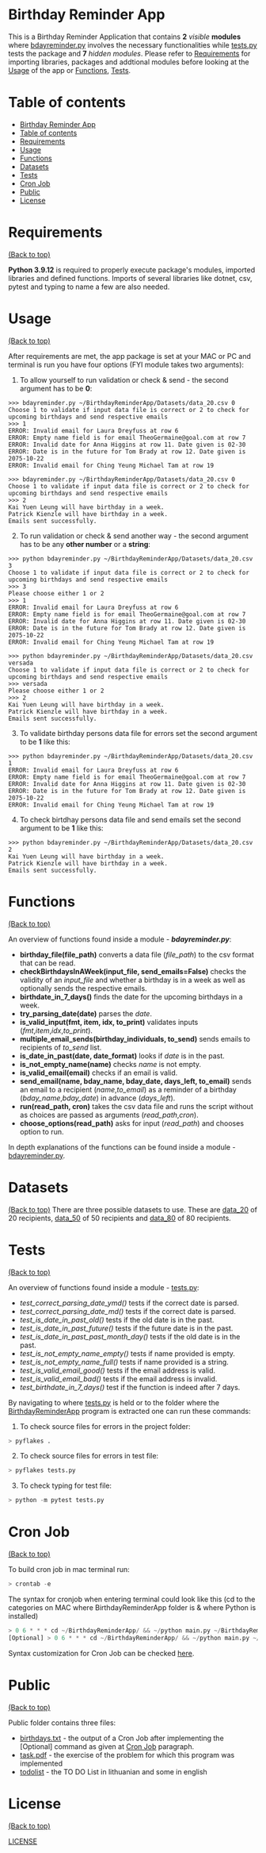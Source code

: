 # Birthday Reminder App

This is a Birthday Reminder Application that contains **2** *visible* **modules** where [bdayreminder.py](https://github.com/aurimas13/BirthdayReminderApp/blob/main/bdayreminder.py) involves the necessary functionalities while [tests.py](https://github.com/aurimas13/BirthdayReminderApp/blob/main/Tests/tests.py) tests the package and **7** *hidden modules*. Please refer to [Requirements](#requirements) for importing libraries, packages and addtional modules before looking at the [Usage](#usage) of the app or [Functions](#functions), [Tests](#tests).

# Table of contents

- [Birthday Reminder App](#birthday-reminder-app)
- [Table of contents](#table-of-contents)
- [Requirements](#requirements)
- [Usage](#usage)
- [Functions](#functions)
- [Datasets](#datasets)
- [Tests](#tests)
- [Cron Job](#cron-job)
- [Public](#public)
- [License](#license)

# Requirements
[(Back to top)](#table-of-contents)

**Python 3.9.12** is required to properly execute package's modules, imported libraries and defined functions. Imports of several libraries like dotnet, csv, pytest and typing to name a few are also needed.

# Usage
[(Back to top)](#table-of-contents)

After requirements are met, the app package is set at your MAC or PC and terminal is run you have four options (FYI module takes two arguments):
1) To allow yourself to run validation or check & send - the  second argument has to be **0**: 
```
>>> bdayreminder.py ~/BirthdayReminderApp/Datasets/data_20.csv 0
Choose 1 to validate if input data file is correct or 2 to check for upcoming birthdays and send respective emails
>>> 1
ERROR: Invalid email for Laura Dreyfuss at row 6 
ERROR: Empty name field is for email TheoGermaine@goal.com at row 7 
ERROR: Invalid date for Anna Higgins at row 11. Date given is 02-30 
ERROR: Date is in the future for Tom Brady at row 12. Date given is 2075-10-22 
ERROR: Invalid email for Ching Yeung Michael Tam at row 19

>>> bdayreminder.py ~/BirthdayReminderApp/Datasets/data_20.csv 0
Choose 1 to validate if input data file is correct or 2 to check for upcoming birthdays and send respective emails
>>> 2
Kai Yuen Leung will have birthday in a week.
Patrick Kienzle will have birthday in a week.
Emails sent successfully.
```
2) To run validation or check & send another way - the second argument has to be any **other number** or a **string**:

```
>>> python bdayreminder.py ~/BirthdayReminderApp/Datasets/data_20.csv 3
Choose 1 to validate if input data file is correct or 2 to check for upcoming birthdays and send respective emails
>>> 3
Please choose either 1 or 2
>>> 1
ERROR: Invalid email for Laura Dreyfuss at row 6 
ERROR: Empty name field is for email TheoGermaine@goal.com at row 7 
ERROR: Invalid date for Anna Higgins at row 11. Date given is 02-30 
ERROR: Date is in the future for Tom Brady at row 12. Date given is 2075-10-22 
ERROR: Invalid email for Ching Yeung Michael Tam at row 19 

>>> python bdayreminder.py ~/BirthdayReminderApp/Datasets/data_20.csv versada
Choose 1 to validate if input data file is correct or 2 to check for upcoming birthdays and send respective emails
>>> versada
Please choose either 1 or 2
>>> 2
Kai Yuen Leung will have birthday in a week.
Patrick Kienzle will have birthday in a week.
Emails sent successfully.
```

3) To validate birthday persons data file for errors set the second argument to be **1** like this:

```
>>> python bdayreminder.py ~/BirthdayReminderApp/Datasets/data_20.csv 1
ERROR: Invalid email for Laura Dreyfuss at row 6 
ERROR: Empty name field is for email TheoGermaine@goal.com at row 7 
ERROR: Invalid date for Anna Higgins at row 11. Date given is 02-30 
ERROR: Date is in the future for Tom Brady at row 12. Date given is 2075-10-22 
ERROR: Invalid email for Ching Yeung Michael Tam at row 19
``` 
4) To check birtdhay persons data file and send emails set the second argument to be **1** like this:

```
>>> python bdayreminder.py ~/BirthdayReminderApp/Datasets/data_20.csv 2
Kai Yuen Leung will have birthday in a week.
Patrick Kienzle will have birthday in a week.
Emails sent successfully.
```

# Functions
[(Back to top)](#table-of-contents)

An overview of functions found inside a module - ***bdayreminder.py***:
- **birthday_file(file_path)** converts a data file (*file_path*) to the csv format that can be read.
- **checkBirthdaysInAWeek(input_file, send_emails=False)** checks the validity of an *input_file* and whether a birthday is in a week as well as optionally sends the respective emails.
- **birthdate_in_7_days()** finds the date for the upcoming birthdays in a week.
- **try_parsing_date(date)** parses the *date*.
- **is_valid_input(fmt, item, idx, to_print)** validates inputs (*fmt*,*item*,*idx*,*to_print*).
- **multiple_email_sends(birthday_individuals, to_send)** sends emails to recipients of *to_send* list.
- **is_date_in_past(date, date_format)** looks if *date* is in the past.
- **is_not_empty_name(name)** checks *name* is not empty.
- **is_valid_email(email)** checks if an email is valid.
- **send_email(name, bday_name, bday_date, days_left, to_email)** sends an email to a recipient (*name*,*to_email*) as a reminder of a birthday (*bday_name*,*bday_date*) in advance (*days_left*).
- **run(read_path, cron)** takes the csv data file and runs the script without as choices are passed as arguments (*read_path*,*cron*).
- **choose_options(read_path)** asks for input (*read_path*) and chooses option to run.

In depth explanations of the functions can be found inside a module - [bdayreminder.py](https://github.com/aurimas13/BirthdayReminderApp/blob/main/bdayreminder.py).

# Datasets
[(Back to top)](#table-of-contents)
There are three possible datasets to use. These are [data_20](https://github.com/aurimas13/BirthdayReminderApp/blob/main/Datasets/data_20.csv) of 20 recipients, [data_50](https://github.com/aurimas13/BirthdayReminderApp/blob/main/Datasets/data_50.csv) of 50 recipients and [data_80](https://github.com/aurimas13/BirthdayReminderApp/blob/main/Datasets/data_80.csv) of 80 recipients.

# Tests
[(Back to top)](#table-of-contents)

An overview of functions found inside a module - [tests.py](https://github.com/aurimas13/BirthdayReminderApp/blob/main/Tests/tests.py):
- *test_correct_parsing_date_ymd()* tests if the correct date is parsed.
- *test_correct_parsing_date_md()* tests if the correct date is parsed.
- *test_is_date_in_past_old()* tests if the old date is in the past.
- *test_is_date_in_past_future()* tests if the future date is in the past.
- *test_is_date_in_past_past_month_day()* tests if the old date is in the past.
- *test_is_not_empty_name_empty()* tests if name provided is empty.
- *test_is_not_empty_name_full()* tests if name provided is a string.
- *test_is_valid_email_good()* tests if the email address is valid.
- *test_is_valid_email_bad()* tests if the email address is invalid.
- *test_birthdate_in_7_days()* test if the function is indeed after 7 days.

By navigating to where [tests.py](https://github.com/aurimas13/BirthdayReminderApp/blob/main/Tests/tests.py) is held or to the folder where the [BirthdayReminderApp](https://github.com/aurimas13/BirthdayReminderApp#birthday-reminder-app) program is extracted one can run these commands:

[comment]: <> (For DocTest run this command in terminal:)

[comment]: <> (``` python)

[comment]: <> (> python -m doctest -v calculator.py)

[comment]: <> (```)
1) To check source files for errors in the project folder:
``` python
> pyflakes .
```

2) To check source files for errors in test file: 
``` python
> pyflakes tests.py
```

3) To check typing for test file:
``` python
> python -m pytest tests.py
```

# Cron Job
[(Back to top)](#table-of-contents)

To build cron job in mac terminal run:
``` python
> crontab -e
```

The syntax for cronjob when entering terminal could look like this (cd to the categories on MAC where BirthdayReminderApp folder is & where Python is installed)
``` python
> 0 6 * * * cd ~/BirthdayReminderApp/ && ~/python main.py ~/BirthdayReminderApp/Datasets/data_50.csv 2
[Optional] > 0 6 * * * cd ~/BirthdayReminderApp/ && ~/python main.py ~/BirthdayReminderApp/Datasets/data_50.csv 2 >> Public/birthdays.txt
```

Syntax customization for Cron Job can be checked [here](https://crontab.guru/).
# Public
[(Back to top)](#table-of-contents)

Public folder contains three files: 
- [birthdays.txt](https://github.com/aurimas13/BirthdayReminderApp/blob/main/Public/birthdays.txt) - the output of a Cron Job after implementing the [Optional] command as given at [Cron Job](#cron-job) paragraph.
- [task.pdf](https://github.com/aurimas13/BirthdayReminderApp/blob/main/Public/task.pdf) - the exercise of the problem for which this program was implemented 
- [todolist](https://github.com/aurimas13/BirthdayReminderApp/blob/main/Public/todolist) - the TO DO List in lithuanian and some in english

# License
[(Back to top)](#table-of-contents)

[LICENSE](https://github.com/aurimas13/BirthdayReminderApp/blob/main/LICENSE)


